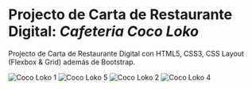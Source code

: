 # Projecto de  Carta de Restaurante Digital: *Cafeteria Coco Loko*

Projecto de  Carta de Restaurante Digital con HTML5, CSS3, CSS Layout (Flexbox & Grid) además de Bootstrap.


![Coco Loko 1](https://user-images.githubusercontent.com/119294176/217801516-37db9036-b223-43e4-b6ba-f4dfd959b671.png)
![Coco Loko 5](https://user-images.githubusercontent.com/119294176/217804849-adf2cd1d-e2b1-4563-b256-f26ad2644540.png)
![Coco Loko 2](https://user-images.githubusercontent.com/119294176/217801552-f0cc0a66-d2b9-48a7-b76a-169bf74c1ed8.png)
![Coco Loko 4](https://user-images.githubusercontent.com/119294176/217802968-da63d2f9-acc6-4989-a1a8-ef19598cf02c.png)







